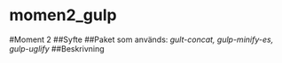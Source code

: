 # momen2_gulp

#Moment 2
##Syfte
##Paket som används:
*gult-concat, gulp-minify-es, gulp-uglify*
##Beskrivning
